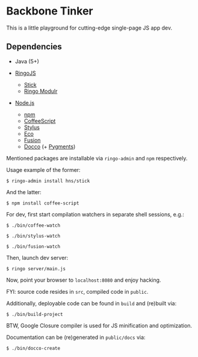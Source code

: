 # Backbone Tinker

This is a little playground for cutting-edge single-page JS app dev.

## Dependencies

* Java (5+)

* [RingoJS](https://github.com/ringo/ringojs)
  * [Stick](https://github.com/hns/stick)
  * [Ringo Modulr](https://github.com/hns/ringo-modulr)

* [Node.js](https://github.com/ry/node)
  * [npm](https://github.com/isaacs/npm)
  * [CoffeeScript](https://github.com/jashkenas/coffee-script)
  * [Stylus](https://github.com/LearnBoost/stylus)
  * [Eco](https://github.com/sstephenson/eco)
  * [Fusion](https://github.com/brunchwithcoffee/fusion)
  * [Docco](https://github.com/jashkenas/docco) (+ [Pygments](http://pygments.org/download/))

Mentioned packages are installable via `ringo-admin` and `npm` respectively.

Usage example of the former:

    $ ringo-admin install hns/stick

And the latter:

    $ npm install coffee-script

For dev, first start compilation watchers in separate shell sessions, e.g.:

    $ ./bin/coffee-watch

    $ ./bin/stylus-watch

    $ ./bin/fusion-watch

Then, launch dev server:

    $ ringo server/main.js

Now, point your browser to `localhost:8080` and enjoy hacking.

FYI: source code resides in `src`, compiled code in `public`.

Additionally, deployable code can be found in `build` and (re)built via:

    $ ./bin/build-project

BTW, Google Closure compiler is used for JS minification and optimization.

Documentation can be (re)generated in `public/docs` via:

    $ ./bin/docco-create
